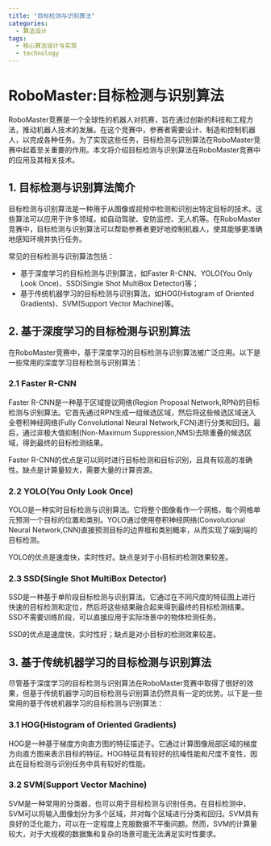 ```yaml
---  
title: "目标检测与识别算法"  
categories:  
  - 算法设计  
tags: 
  - 核心算法设计与实现 
  - technology  
---  
```


# RoboMaster:目标检测与识别算法

RoboMaster竞赛是一个全球性的机器人对抗赛，旨在通过创新的科技和工程方法，推动机器人技术的发展。在这个竞赛中，参赛者需要设计、制造和控制机器人，以完成各种任务。为了实现这些任务，目标检测与识别算法在RoboMaster竞赛中起着至关重要的作用。本文将介绍目标检测与识别算法在RoboMaster竞赛中的应用及其相关技术。

## 1. 目标检测与识别算法简介

目标检测与识别算法是一种用于从图像或视频中检测和识别出特定目标的技术。这些算法可以应用于许多领域，如自动驾驶、安防监控、无人机等。在RoboMaster竞赛中，目标检测与识别算法可以帮助参赛者更好地控制机器人，使其能够更准确地感知环境并执行任务。

常见的目标检测与识别算法包括：

- 基于深度学习的目标检测与识别算法，如Faster R-CNN、YOLO(You Only Look Once)、SSD(Single Shot MultiBox Detector)等；
- 基于传统机器学习的目标检测与识别算法，如HOG(Histogram of Oriented Gradients)、SVM(Support Vector Machine)等。

## 2. 基于深度学习的目标检测与识别算法

在RoboMaster竞赛中，基于深度学习的目标检测与识别算法被广泛应用。以下是一些常用的深度学习目标检测与识别算法：

### 2.1 Faster R-CNN

Faster R-CNN是一种基于区域提议网络(Region Proposal Network,RPN)的目标检测与识别算法。它首先通过RPN生成一组候选区域，然后将这些候选区域送入全卷积神经网络(Fully Convolutional Neural Network,FCN)进行分类和回归。最后，通过非极大值抑制(Non-Maximum Suppression,NMS)去除重叠的候选区域，得到最终的目标检测结果。

Faster R-CNN的优点是可以同时进行目标检测和目标识别，且具有较高的准确性。缺点是计算量较大，需要大量的计算资源。

### 2.2 YOLO(You Only Look Once)

YOLO是一种实时目标检测与识别算法。它将整个图像看作一个网格，每个网格单元预测一个目标的位置和类别。YOLO通过使用卷积神经网络(Convolutional Neural Network,CNN)直接预测目标的边界框和类别概率，从而实现了端到端的目标检测。

YOLO的优点是速度快，实时性好。缺点是对于小目标的检测效果较差。

### 2.3 SSD(Single Shot MultiBox Detector)

SSD是一种基于单阶段目标检测与识别算法。它通过在不同尺度的特征图上进行快速的目标检测和定位，然后将这些结果融合起来得到最终的目标检测结果。SSD不需要训练阶段，可以直接应用于实际场景中的物体检测任务。

SSD的优点是速度快，实时性好；缺点是对小目标的检测效果较差。

## 3. 基于传统机器学习的目标检测与识别算法

尽管基于深度学习的目标检测与识别算法在RoboMaster竞赛中取得了很好的效果，但基于传统机器学习的目标检测与识别算法仍然具有一定的优势。以下是一些常用的基于传统机器学习的目标检测与识别算法：

### 3.1 HOG(Histogram of Oriented Gradients)

HOG是一种基于梯度方向直方图的特征描述子。它通过计算图像局部区域的梯度方向直方图来表示目标的特征。HOG特征具有较好的抗噪性能和尺度不变性，因此在目标检测与识别任务中具有较好的性能。

### 3.2 SVM(Support Vector Machine)

SVM是一种常用的分类器，也可以用于目标检测与识别任务。在目标检测中，SVM可以将输入图像划分为多个区域，并对每个区域进行分类和回归。SVM具有良好的泛化能力，可以在一定程度上克服数据不平衡问题。然而，SVM的计算量较大，对于大规模的数据集和复杂的场景可能无法满足实时性要求。 
